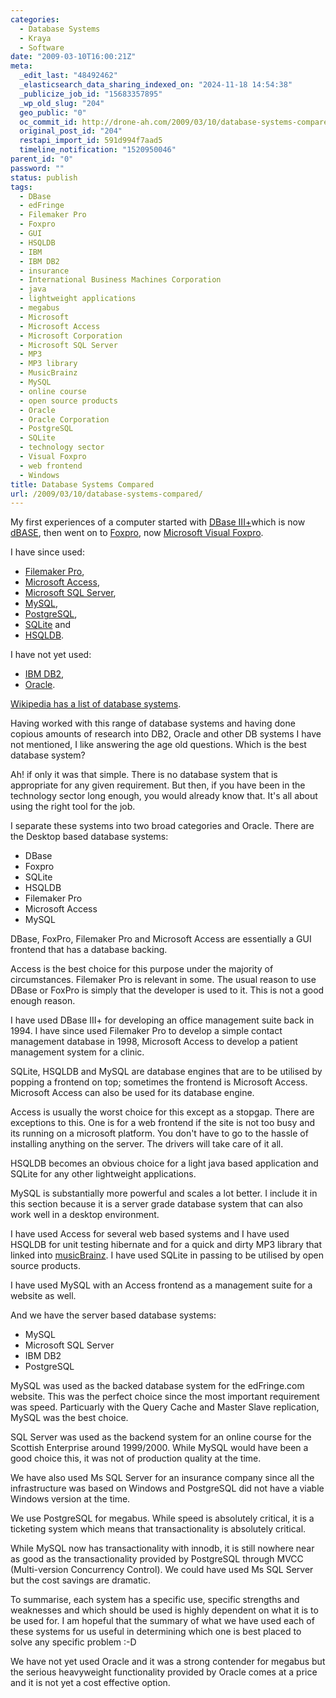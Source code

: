 ```yaml
---
categories:
  - Database Systems
  - Kraya
  - Software
date: "2009-03-10T16:00:21Z"
meta:
  _edit_last: "48492462"
  _elasticsearch_data_sharing_indexed_on: "2024-11-18 14:54:38"
  _publicize_job_id: "15683357895"
  _wp_old_slug: "204"
  geo_public: "0"
  oc_commit_id: http://drone-ah.com/2009/03/10/database-systems-compared/1236790940
  original_post_id: "204"
  restapi_import_id: 591d994f7aad5
  timeline_notification: "1520950046"
parent_id: "0"
password: ""
status: publish
tags:
  - DBase
  - edFringe
  - Filemaker Pro
  - Foxpro
  - GUI
  - HSQLDB
  - IBM
  - IBM DB2
  - insurance
  - International Business Machines Corporation
  - java
  - lightweight applications
  - megabus
  - Microsoft
  - Microsoft Access
  - Microsoft Corporation
  - Microsoft SQL Server
  - MP3
  - MP3 library
  - MusicBrainz
  - MySQL
  - online course
  - open source products
  - Oracle
  - Oracle Corporation
  - PostgreSQL
  - SQLite
  - technology sector
  - Visual Foxpro
  - web frontend
  - Windows
title: Database Systems Compared
url: /2009/03/10/database-systems-compared/
---
```


My first experiences of a computer started with
[DBase III+](http://en.wikipedia.org/wiki/DBase "Dbase on Wikipedia")which is
now [dBASE](http://www.dbase.com/ "dBASE"), then went on to
[Foxpro](http://en.wikipedia.org/wiki/FoxPro_2 "Foxpro 2 on Wikipedia"), now
[Microsoft Visual Foxpro](http://msdn.microsoft.com/en-us/vfoxpro/bb190288.aspx "Microsoft Visual Foxpro").

I have since used:

- [Filemaker Pro](http://www.filemaker.co.uk/ "Filemaker Pro"),
- [Microsoft Access](http://office.microsoft.com/en-us/access/default.aspx "Microsoft Access"),
- [Microsoft SQL Server](http://www.microsoft.com/sqlserver/2008/en/us/default.aspx "Microsoft SQL Server"),
- [MySQL](http://www.mysql.com/ "MySQL"),
- [PostgreSQL](http://www.postgresql.org/ "PostgreSQL"),
- [SQLite](http://www.sqlite.org/ "SQLite") and
- [HSQLDB](http://hsqldb.org/ "HSQLDB").

I have not yet used:

- [IBM DB2](http://www.ibm.com/software/data/db2/ "IBM DB2"),
- [Oracle](http://www.oracle.com/index.html "Oracle").

[Wikipedia has a list of database systems](http://en.wikipedia.org/wiki/Comparison_of_relational_database_management_systems "Compare DB Systems").

<!--more-->

Having worked with this range of database systems and having done copious
amounts of research into DB2, Oracle and other DB systems I have not mentioned,
I like answering the age old questions. Which is the best database system?

Ah! if only it was that simple. There is no database system that is appropriate
for any given requirement. But then, if you have been in the technology sector
long enough, you would already know that. It\'s all about using the right tool
for the job.

I separate these systems into two broad categories and Oracle. There are the
Desktop based database systems:

- DBase
- Foxpro
- SQLite
- HSQLDB
- Filemaker Pro
- Microsoft Access
- MySQL

DBase, FoxPro, Filemaker Pro and Microsoft Access are essentially a GUI frontend
that has a database backing.

Access is the best choice for this purpose under the majority of circumstances.
Filemaker Pro is relevant in some. The usual reason to use DBase or FoxPro is
simply that the developer is used to it. This is not a good enough reason.

I have used DBase III+ for developing an office management suite back in 1994. I
have since used Filemaker Pro to develop a simple contact management database in
1998, Microsoft Access to develop a patient management system for a clinic.

SQLite, HSQLDB and MySQL are database engines that are to be utilised by popping
a frontend on top; sometimes the frontend is Microsoft Access. Microsoft Access
can also be used for its database engine.

Access is usually the worst choice for this except as a stopgap. There are
exceptions to this. One is for a web frontend if the site is not too busy and
its running on a microsoft platform. You don\'t have to go to the hassle of
installing anything on the server. The drivers will take care of it all.

HSQLDB becomes an obvious choice for a light java based application and SQLite
for any other lightweight applications.

MySQL is substantially more powerful and scales a lot better. I include it in
this section because it is a server grade database system that can also work
well in a desktop environment.

I have used Access for several web based systems and I have used HSQLDB for unit
testing hibernate and for a quick and dirty MP3 library that linked into
[musicBrainz](http://musicbrainz.org/ "Musicbrainz"). I have used SQLite in
passing to be utilised by open source products.

I have used MySQL with an Access frontend as a management suite for a website as
well.

And we have the server based database systems:

- MySQL
- Microsoft SQL Server
- IBM DB2
- PostgreSQL

MySQL was used as the backed database system for the edFringe.com website. This
was the perfect choice since the most important requirement was speed.
Particuarly with the Query Cache and Master Slave replication, MySQL was the
best choice.

SQL Server was used as the backend system for an online course for the Scottish
Enterprise around 1999/2000. While MySQL would have been a good choice this, it
was not of production quality at the time.

We have also used Ms SQL Server for an insurance company since all the
infrastructure was based on Windows and PostgreSQL did not have a viable Windows
version at the time.

We use PostgreSQL for megabus. While speed is absolutely critical, it is a
ticketing system which means that transactionality is absolutely critical.

While MySQL now has transactionality with innodb, it is still nowhere near as
good as the transactionality provided by PostgreSQL through MVCC (Multi-version
Concurrency Control). We could have used Ms SQL Server but the cost savings are
dramatic.

To summarise, each system has a specific use, specific strengths and weaknesses
and which should be used is highly dependent on what it is to be used for. I am
hopeful that the summary of what we have used each of these systems for us
useful in determining which one is best placed to solve any specific problem :-D

We have not yet used Oracle and it was a strong contender for megabus but the
serious heavyweight functionality provided by Oracle comes at a price and it is
not yet a cost effective option.

